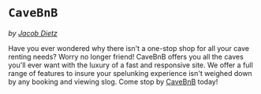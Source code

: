 # `CaveBnB`

*by [Jacob Dietz](https://github.com/greenbar91)*

Have you ever wondered why there isn't a one-stop shop for all your cave renting needs? Worry no longer friend! CaveBnB offers you all the caves you'll ever want with the luxury of a fast and responsive site. We offer a full range of features to insure your spelunking experience isn't weighed down by any booking and viewing slog. Come stop by [CaveBnB](https://cave-bnb.onrender.com/) today!
